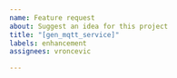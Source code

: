```yaml
---
name: Feature request
about: Suggest an idea for this project
title: "[gen_mqtt_service]"
labels: enhancement
assignees: vroncevic

---
```



